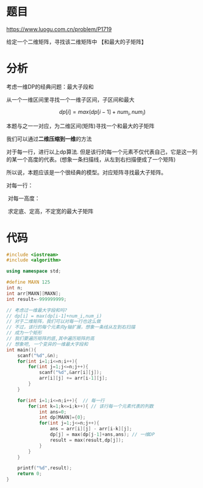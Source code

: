 # 题目
https://www.luogu.com.cn/problem/P1719

给定一个二维矩阵，寻找该二维矩阵中 【和最大的子矩阵】

# 分析

考虑一维DP的经典问题：最大子段和

从一个一维区间里寻找一个一维子区间，子区间和最大

$$dp[i] = max(dp[i-1]+num_i,num_i)$$

本题与之一一对应，为二维区间(矩阵)寻找一个和最大的子矩阵

我们可以通过**二维压缩到一维**的方法

对于每一行，进行以上dp算法. 但是该行的每一个元素不仅代表自己，它是这一列的某一个高度的代表。(想象一条扫描线，从左到右扫描便成了一个矩阵)

所以说，本题应该是一个很经典的模型。对应矩阵寻找最大子矩阵。



对每一行：

​	对每一高度：

​			求定底、定高，不定宽的最大子矩阵

# 代码
```cpp
#include <iostream>
#include <algorithm>

using namespace std;

#define MAXN 125
int n;
int arr[MAXN][MAXN];
int result=-999999999;

// 考虑过一维最大字段和吗?
// dp[i] = max(dp[i-1]+num_i,num_i)
// 对于二维矩阵，我们可以对每一行也这么做
// 不过，该行的每个元素向y轴扩展，想象一条线从左到右扫描
// 成为一个矩形
// 我们要遍历矩阵的底,其中遍历矩阵的高
// 想象吧, 一个变异的一维最大字段和
int main(){
    scanf("%d",&n);
    for(int i=1;i<=n;i++){
        for(int j=1;j<=n;j++){
            scanf("%d",&arr[i][j]);
            arr[i][j] += arr[i-1][j];
        }
    }

    for(int i=1;i<=n;i++){  // 每一行
        for(int k=1;k<=i;k++){ // 该行每一个元素代表的列数
            int ans=0;
            int dp[MAXN]={0};
            for(int j=1;j<=n;j++){
                ans = arr[i][j] - arr[i-k][j];
                dp[j] = max(dp[j-1]+ans,ans); // 一维DP
                result = max(result,dp[j]);
            }
        }
    }

    printf("%d",result);
    return 0;
}

```
